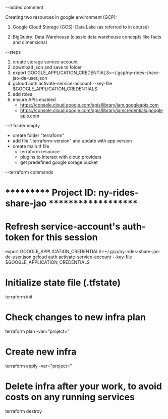--added comment

Creating two resources in google environment (GCP):

1) Google Cloud Storage (GCS): Data Lake (as referred to in course)

2) BigQuery: Data Warehouse (classic data warehouse concepts like facts and dimensions)


--steps
1. create storage service account
2. download json and save to folder
3. export GOOGLE_APPLICATION_CREDENTIALS=~/.gcp/ny-rides-share-jao-de-user.json
4. gcloud auth activate-service-account --key-file $GOOGLE_APPLICATION_CREDENTIALS
5. add roles
6. ensure APIs enabled
    - https://console.cloud.google.com/apis/library/iam.googleapis.com
    - https://console.cloud.google.com/apis/library/iamcredentials.googleapis.com



--if folder empty
- create folder "terraform"
- add file ".terraform-version" and update with app version
- create main.tf file
    - terraform resource
    - plugins to interact with cloud providers
    - get predefined google sorage bucket



--terraform commands
# ********* Project ID: ny-rides-share-jao ******************

# Refresh service-account's auth-token for this session
export GOOGLE_APPLICATION_CREDENTIALS=~/.gcp/ny-rides-share-jao-de-user.json
gcloud auth activate-service-account --key-file $GOOGLE_APPLICATION_CREDENTIALS

# Initialize state file (.tfstate)
terraform init

# Check changes to new infra plan
terraform plan -var="project=<your-gcp-project-id>"

# Create new infra
terraform apply -var="project=<your-gcp-project-id>"

# Delete infra after your work, to avoid costs on any running services
terraform destroy

